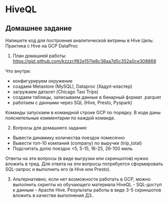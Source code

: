 # HiveQL

## Домашнее задание
Напишете код для построения аналитической витрины в Hive
Цель: Практика с Hive на GCP DataProc

1. План домашней работы:
https://gist.github.com/kzzzr/f82e1511e8c38aa7d5c352a0ce308868

Что внутри:
- конфигурируем окружение
- создаем Metastore (MySQL), Dataproc (Хадуп-кластер)
- загружаем датасет (Chicago Taxi Trips)
- создаем таблицы, записываем данные в бинарный формат .parquet
- работаем с данными через SQL (Hive, Presto, Pyspark)

Команды запускаем в командной строке GCP по порядку. В коде даны пояснительные комментарии по каждой команде.

2. Вопросы для домашнего задания:

- Вывести динамику количества поездок помесячно
- Вывести топ-10 компаний (company) по выручке (trip_total)
- Подсчитать долю поездок <5, 5-15, 16-25, 26-100 миль

Ответы на эти вопросы (в виде выгрузки или скриншотов) нужно вложить в тред.
Для ответа на эти вопросы потребуется сформировать SQL-запрос и выполнить его (в Hive или Presto).

3. Альтернативно, если нет возможности работать в GCP, можно выполнить скрипты из обучающего материала HiveQL - SQL-доступ к данным - Apache Hive.
Результаты работы в виде 3-5 скриншотов вложить в качестве выполнения ДЗ.. 

